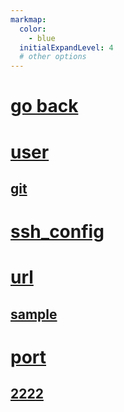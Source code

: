 ```yaml
---
markmap:
  color:
    - blue
  initialExpandLevel: 4
  # other options
---
```


# [go back](../index.html)
# [user](user/index.html)
## [git](user/git/index.html)
# [ssh_config](ssh_config/index.html)
# [url](url/index.html)
## [sample](url/sample/index.html)
# [port](port/index.html)
## [2222](port/2222/index.html)
